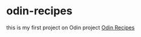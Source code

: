 # odin-recipes
 this is my first project on Odin project
 <a href="https://jorgegabrielsantos.github.io/odin-recipes/">Odin Recipes</a>
